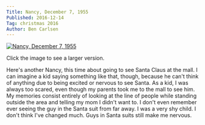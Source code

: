 ```yaml
---
Title: Nancy, December 7, 1955
Published: 2016-12-14
Tag: christmas 2016
Author: Ben Carlsen
---
```


[![Nancy, December 7, 1955](http://blog.arkholt.com/media/decstrips2016/14-nancy-12-7-55.gif)](http://blog.arkholt.com/media/decstrips2016/14-nancy-12-7-55.gif)

Click the image to see a larger version.

Here's another Nancy, this time about going to see Santa Claus at the mall. I can imagine a kid saying something like that, though, because he can't think of anything due to being excited or nervous to see Santa. As a kid, I was always too scared, even though my parents took me to the mall to see him. My memories consist entirely of looking at the line of people while standing outside the area and telling my mom I didn't want to. I don't even remember ever seeing the guy in the Santa suit from far away. I was a very shy child. I don't think I've changed much. Guys in Santa suits still make me nervous.